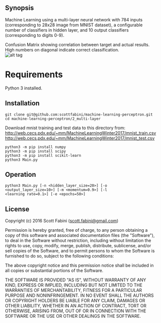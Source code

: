 ## Synopsis

Machine Learning using a multi-layer neural network with 784 inputs (corresponding to 28x28
image from MNIST dataset), a configurable number of classifiers in hidden
layer, and 10 output classifiers (corresponding to digits 0-9).

Confusion Matrix showing correlation between target and actual results. High numbers on diagonal indicate correct classification.<br>
![alt tag](http://web.cecs.pdx.edu/~sfabini/img/confusion_matrix.png)

# Requirements

Python 3 installed.

## Installation

```
git clone git@github.com:scottfabini/machine-learning-perceptron.git
cd machine-learning-perceptron/2_multi-layer
```
Download mnist training and test data to this directory from:
http://web.cecs.pdx.edu/~mm/MachineLearningWinter2017/mnist_train.csv
http://web.cecs.pdx.edu/~mm/MachineLearningWinter2017/mnist_test.csv
```
python3 -m pip install numpy
python3 -m pip install scipy
python3 -m pip install scikit-learn
python3 Main.py 
```

## Operation

```
python3 Main.py [-n <hidden_layer_size=20>] [-o <output_layer_size=10>] [-m <momentum=0.9>] [-l
<learning rate=0.1>] [-e <epochs=50>]
```

## License

Copyright (c) 2016 Scott Fabini (scott.fabini@gmail.com)


Permission is hereby granted, free of charge, to any person obtaining a copy of
this software and associated documentation files (the "Software"), to deal in
the Software without restriction, including without limitation the rights to
use, copy, modify, merge, publish, distribute, sublicense, and/or sell copies
of the Software, and to permit persons to whom the Software is furnished to do
so, subject to the following conditions:

The above copyright notice and this permission notice shall be included in all
copies or substantial portions of the Software.

THE SOFTWARE IS PROVIDED "AS IS", WITHOUT WARRANTY OF ANY KIND, EXPRESS OR
IMPLIED, INCLUDING BUT NOT LIMITED TO THE WARRANTIES OF MERCHANTABILITY,
FITNESS FOR A PARTICULAR PURPOSE AND NONINFRINGEMENT. IN NO EVENT SHALL THE
AUTHORS OR COPYRIGHT HOLDERS BE LIABLE FOR ANY CLAIM, DAMAGES OR OTHER
LIABILITY, WHETHER IN AN ACTION OF CONTRACT, TORT OR OTHERWISE, ARISING FROM,
OUT OF OR IN CONNECTION WITH THE SOFTWARE OR THE USE OR OTHER DEALINGS IN THE
SOFTWARE.

